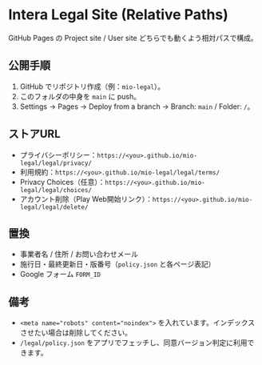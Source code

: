 
# Intera Legal Site (Relative Paths)

GitHub Pages の Project site / User site どちらでも動くよう相対パスで構成。

## 公開手順
1. GitHub でリポジトリ作成（例：`mio-legal`）。
2. このフォルダの中身を `main` に push。
3. Settings → Pages → Deploy from a branch → Branch: `main` / Folder: `/`。

## ストアURL
- プライバシーポリシー：`https://<you>.github.io/mio-legal/legal/privacy/`
- 利用規約：`https://<you>.github.io/mio-legal/legal/terms/`
- Privacy Choices（任意）：`https://<you>.github.io/mio-legal/legal/choices/`
- アカウント削除（Play Web開始リンク）：`https://<you>.github.io/mio-legal/legal/delete/`

## 置換
- 事業者名 / 住所 / お問い合わせメール
- 施行日・最終更新日・版番号（`policy.json` と各ページ表記）
- Google フォーム `FORM_ID`

## 備考
- `<meta name="robots" content="noindex">` を入れています。インデックスさせたい場合は削除してください。
- `/legal/policy.json` をアプリでフェッチし、同意バージョン判定に利用できます。
